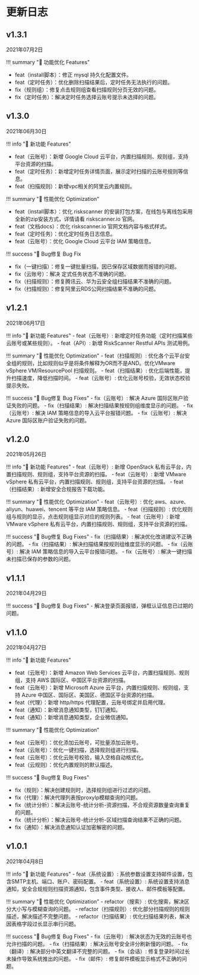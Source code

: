 # 更新日志

v1.3.1
------------------------
2021年07月2日

!!! summary "🚀 功能优化 Features"
- feat（install脚本）：修正 mysql 持久化配置文件。
- feat（定时任务）：优化删除扫描结果后，定时任务无法执行的问题。
- fix（规则组）：修复点击规则组查看扫描规则分页无效的问题。
- fix（定时任务）：解决定时任务选择云账号提示未选择的问题。


v1.3.0
------------------------
2021年06月30日

!!! info "🌱 新功能 Features"
- feat（云账号）：新增 Google Cloud 云平台，内置扫描规则、规则组，支持平台资源的扫描。
- feat（定时任务）：新增定时任务详情页面，展示定时扫描的云账号规则等信息。
- feat（扫描规则）：新增vpc相关的阿里云内置规则。

!!! summary "🚀 性能优化 Optimization"
- feat（install脚本）：优化 riskscanner 的安装打包方案，在线包与离线包采用全新的zip安装方式，详情请看 riskscanner.io 官网。
- feat（文档docs）：优化 riskscanner.io 官网文档内容与格式样式。
- feat（定时任务）：优化定时任务日志信息。
- feat（云账号）：优化 Google Cloud 云平台 IAM 策略信息。

!!! success "🐛 Bug修复 Bug Fix
- fix（一键扫描）：修复一键批量扫描，因已保存区域数据而报错的问题。
- fix（云账号）：解决 定式任务状态不准确的问题。
- fix（扫描规则）：修复腾讯云、华为云安全组扫描结果不准确的问题。
- fix（扫描规则）：修复阿里云RDS公网扫描结果不准确的问题。


v1.2.1
------------------------
2021年06月17日

!!! info "🌱 新功能 Features"
    - feat（云账号）: 新增定时任务功能（定时扫描某些云账号或某些规则）。
    - feat（API）: 新增 RiskScanner Restful APIs 测试用例。

!!! summary "🚀 性能优化 Optimization"
    - feat（扫描规则）: 优化各个云平台安全组的规则，比如规则似乎是将条件解释为OR而不是AND。优化VMware vSphere VM/ResourcePool 扫描规则。
    - feat（扫描结果）: 优化后端性能，提升扫描速度，降低扫描时间。
    - feat（云账号）: 优化云账号校验，无效状态校验提示失败。

!!! success "🐛 Bug修复 Bug Fixes"
    - fix（云账号）: 解决 Azure 国际区账户验证失败的问题。
    - fix（扫描结果）: 解决扫描结果按规则组维度显示的问题。
    - fix（云账号）: 解决 IAM 策略信息的导入云平台报错问题。
    - fix（云账号）: 解决 Azure 国际区账户验证失败的问题。


v1.2.0
------------------------
2021年05月26日

!!! info "🌱 新功能 Features"
    - feat（云账号）: 新增 OpenStack 私有云平台，内置扫描规则、规则组，支持平台资源的扫描。
    - feat（云账号）: 新增 VMware vSphere 私有云平台，内置扫描规则、规则组，支持平台资源的扫描。
    - feat（扫描结果）: 新增安全合规报告下载功能。

!!! summary "🚀 性能优化 Optimization"
    - feat（云账号）: 优化 aws、azure、aliyun、huawei、tencent 等平台 IAM 策略信息。
    - feat（扫描规则）: 优化规则组与规则的显示，点击规则组显示对应的规则列表。
    - feat（云账号）: 新增 VMware vSphere 私有云平台，内置扫描规则、规则组，支持平台资源的扫描。

!!! success "🐛 Bug修复 Bug Fixes"
    - fix（扫描结果）: 解决优化改进建议不正确的问题。
    - fix（扫描结果）: 解决扫描结果按规则组维度显示的问题。
    - fix（云账号）: 解决 IAM 策略信息的导入云平台报错问题。
    - fix（云账号）: 解决一键扫描未扫描已保存的参数的问题。


v1.1.1
------------------------
2021年04月29日

!!! success "🐛 Bug修复 Bug Fixes"
    - 解决登录页面报错，弹框认证信息已过期的问题。


v1.1.0
------------------------
2021年04月27日

!!! info "🌱 新功能 Features"
- feat（云账号）：新增 Amazon Web Services 云平台，内置扫描规则、规则组，支持 AWS 国际区、中国区平台资源的扫描。
- feat（云账号）：新增 Microsoft Azure 云平台，内置扫描规则、规则组，支持 Azure 中国区、国际区、美国区、德国区平台资源的扫描。
- feat（代理）：新增 http/https 代理配置，云账号绑定并启用代理。
- feat（通知）：新增消息通知类型，钉钉通知。
- feat（通知）：新增消息通知类型，企业微信通知。

!!! summary "🚀 性能优化 Optimization"
- feat（云账号）：优化添加云账号，可批量添加云账号。
- feat（云账号）：优化一键扫描，选择规则组进行扫描。
- feat（云账号）：优化云账号校验，输入空格自动格式化。
- feat（云规则）：优化内置规则的默认描述。

!!! success "🐛 Bug修复 Bug Fixes"
- fix（规则）：解决创建规则时，选择规则组进行过滤的问题。
- fix（代理）：解决代理列表按proxyIp模糊查询的问题。
- fix（统计分析）：解决云账号-统计分析-资源扫描，不合规资源数量查询重复的问题。
- fix（统计分析）：解决云账号-统计分析-区域扫描查询结果不正确的问题。
- fix（通知）：解决消息通知认证加密解密的问题。

v1.0.1
------------------------
2021年04月8日

!!! info "🌱 新功能 Features"
    - feat（系统设置）: 系统参数设置支持邮件设置，包含SMTP主机、端口、账户、密码配置。
    - feat（系统设置）: 系统设置支持消息通知，安全合规规则扫描资源通知，包含事件类型、接收人、邮件模板等配置。

!!! summary "🚀 性能优化 Optimization"
    - refactor（搜索）: 优化搜索，解决区分大小写与模糊查询的问题。
    - refactor（扫描规则）: 优化部分扫描规则的规则描述，解决描述不完整问题。
    - refactor（扫描结果）: 优化扫描结果列表，解决因表格字段过长显示串行问题。

!!! success "🐛 Bug修复 Bug Fixes"
    - fix（云账号）: 解决状态为无效的云账号也允许扫描的问题。
    - fix（扫描结果）: 解决云账号安全评分刷新慢的问题。
    - fix（翻译）: 解决部分中英文翻译不完整的问题。
    - fix（会话）: 修复登录时间过长未操作导致系统推出的问题。
    - fix（邮件）: 修复邮件模板显示格式不正确的问题。
